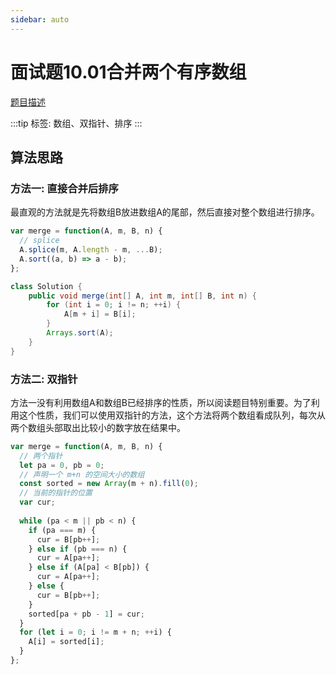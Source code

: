 ```yaml
---
sidebar: auto
---
```


# 面试题10.01合并两个有序数组
[题目描述](https://leetcode.cn/problems/sorted-merge-lcci/)

:::tip
标签: 数组、双指针、排序
:::

## 算法思路

### 方法一: 直接合并后排序
最直观的方法就是先将数组B放进数组A的尾部，然后直接对整个数组进行排序。

```javascript
var merge = function(A, m, B, n) {
  // splice
  A.splice(m, A.length - m, ...B);
  A.sort((a, b) => a - b);
};
```

```java
class Solution {
    public void merge(int[] A, int m, int[] B, int n) {
        for (int i = 0; i != n; ++i) {
            A[m + i] = B[i];
        }
        Arrays.sort(A);
    }
}
```

### 方法二: 双指针

方法一没有利用数组A和数组B已经排序的性质，所以阅读题目特别重要。为了利用这个性质，我们可以使用双指针的方法，这个方法将两个数组看成队列，每次从两个数组头部取出比较小的数字放在结果中。

```js
var merge = function(A, m, B, n) {
  // 两个指针
  let pa = 0, pb = 0;
  // 声明一个 m+n 的空间大小的数组
  const sorted = new Array(m + n).fill(0);
  // 当前的指针的位置
  var cur;
  
  while (pa < m || pb < n) {
    if (pa === m) {
      cur = B[pb++];
    } else if (pb === n) {
      cur = A[pa++];
    } else if (A[pa] < B[pb]) {
      cur = A[pa++];
    } else {
      cur = B[pb++];
    }
    sorted[pa + pb - 1] = cur;
  }
  for (let i = 0; i != m + n; ++i) {
    A[i] = sorted[i];
  }
};
```